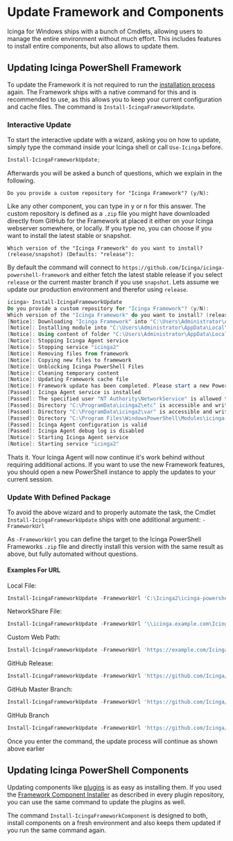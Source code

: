 # Update Framework and Components

Icinga for Windows ships with a bunch of Cmdlets, allowing users to manage the entire environment without much effort. This includes features to install entire components, but also allows to update them.

## Updating Icinga PowerShell Framework

To update the Framework it is not required to run the [installation process](../02-Installation.md) again. The Framework ships with a native command for this and is recommended to use, as this allows you to keep your current configuration and cache files. The command is `Install-IcingaFrameworkUpdate`.

### Interactive Update

To start the interactive update with a wizard, asking you on how to update, simply type the command inside your Icinga shell or call `Use-Icinga` before.

```powershell
Install-IcingaFrameworkUpdate;
```

Afterwards you will be asked a bunch of questions, which we explain in the following.

```text
Do you provide a custom repository for "Icinga Framework"? (y/N):
```

Like any other component, you can type in y or n for this answer. The custom repository is defined as a `.zip` file you might have downloaded directly from GitHub for the Framework at placed it either on your Icinga webserver somewhere, or locally. If you type no, you can choose if you want to install the latest stable or snapshot.

```text
Which version of the "Icinga Framework" do you want to install? (release/snapshot) (Defaults: "release"):
```

By default the command will connect to `https://github.com/Icinga/icinga-powershell-framework` and either fetch the latest stable release if you select `release` or the current master branch if you use `snapshot`.
Lets assume we update our production environment and therefor using `release`.

```powershell
icinga> Install-IcingaFrameworkUpdate
Do you provide a custom repository for "Icinga Framework"? (y/N):
Which version of the "Icinga Framework" do you want to install? (release/snapshot) (Defaults: "release"):
[Notice]: Downloading "Icinga Framework" into "C:\Users\Administrator\AppData\Local\Temp\tmp_icinga1262975608.d"
[Notice]: Installing module into "C:\Users\Administrator\AppData\Local\Temp\tmp_icinga1262975608.d"
[Notice]: Using content of folder "C:\Users\Administrator\AppData\Local\Temp\tmp_icinga1262975608.d\icinga-powershell-framework-1.4.1" for updates
[Notice]: Stopping Icinga Agent service
[Notice]: Stopping service "icinga2"
[Notice]: Removing files from framework
[Notice]: Copying new files to framework
[Notice]: Unblocking Icinga PowerShell Files
[Notice]: Cleaning temporary content
[Notice]: Updating Framework cache file
[Notice]: Framework update has been completed. Please start a new PowerShell instance now to complete the update
[Passed]: Icinga Agent service is installed
[Passed]: The specified user "NT Authority\NetworkService" is allowed to run as service
[Passed]: Directory "C:\ProgramData\icinga2\etc" is accessible and writable by the Icinga Service User "NT Authority\NetworkService"
[Passed]: Directory "C:\ProgramData\icinga2\var" is accessible and writable by the Icinga Service User "NT Authority\NetworkService"
[Passed]: Directory "C:\Program Files\WindowsPowerShell\Modules\icinga-powershell-framework\cache" is accessible and writable by the Icinga Service User "NT Authority\NetworkService"
[Passed]: Icinga Agent configuration is valid
[Passed]: Icinga Agent debug log is disabled
[Notice]: Starting Icinga Agent service
[Notice]: Starting service "icinga2"
```

Thats it. Your Icinga Agent will now continue it's work behind without requiring additional actions. If you want to use the new Framework features, you should open a new PowerShell instance to apply the updates to your current session.

### Update With Defined Package

To avoid the above wizard and to properly automate the task, the Cmdlet `Install-IcingaFrameworkUpdate` ships with one additional argument: `-FrameworkUrl`

As `-FrameworkUrl` you can define the target to the Icinga PowerShell Frameworks `.zip` file and directly install this version with the same result as above, but fully automated without questions.

#### Examples For URL

Local File:

```powershell
Install-IcingaFrameworkUpdate -FrameworkUrl 'C:\Icinga2\icinga-powershell-framework-1.5.0.zip';
```

NetworkShare File:

```powershell
Install-IcingaFrameworkUpdate -FrameworkUrl '\\icinga.example.com\IcingaForWindows\Icinga2\icinga-powershell-framework-1.5.0.zip';
```

Custom Web Path:

```powershell
Install-IcingaFrameworkUpdate -FrameworkUrl 'https://example.com/Icinga/icinga-powershell-framework-1.5.0.zip';
```

GitHub Release:

```powershell
Install-IcingaFrameworkUpdate -FrameworkUrl 'https://github.com/Icinga/icinga-powershell-framework/archive/refs/tags/v1.5.0.zip';
```

GitHub Master Branch:

```powershell
Install-IcingaFrameworkUpdate -FrameworkUrl 'https://github.com/Icinga/icinga-powershell-framework/archive/refs/heads/master.zip';
```

GitHub Branch

```powershell
Install-IcingaFrameworkUpdate -FrameworkUrl 'https://github.com/Icinga/icinga-powershell-framework/archive/refs/heads/fix/framework_root_folder_lookup.zip';
```

Once you enter the command, the update process will continue as shown above earlier

## Updating Icinga PowerShell Components

Updating components like [plugins](https://icinga.com/docs/icinga-for-windows/latest/plugins/doc/01-Introduction/) is as easy as installing them. If you used the [Framework Component Installer](https://icinga.com/docs/icinga-for-windows/latest/plugins/doc/02-Installation/#icinga-framework-component-installer) as described in every plugin repository, you can use the same command to update the plugins as well.

The command `Install-IcingaFrameworkComponent` is designed to both, install components on a fresh environment and also keeps them updated if you run the same command again.
